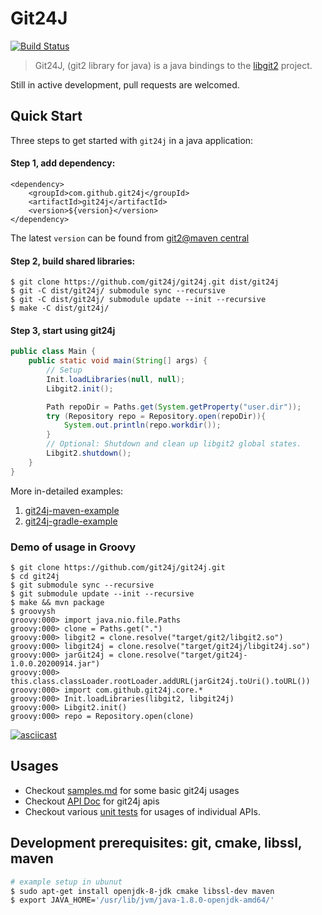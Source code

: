
# Git24J 
[![Build Status](https://travis-ci.com/git24j/git24j.svg?branch=master)](https://travis-ci.com/git24j/git24j)

> Git24J, (git2 library for java) is a java bindings to the [libgit2](http://libgit2.github.com/) project.

Still in active development, pull requests are welcomed.

## Quick Start

Three steps to get started with `git24j` in a java application:
#### Step 1, add dependency:
```
<dependency>
    <groupId>com.github.git24j</groupId>
    <artifactId>git24j</artifactId>
    <version>${version}</version>
</dependency>
```

The latest `version` can be found from [git2@maven central](https://search.maven.org/artifact/com.github.git24j/git24j/1.0.0.20200914/jar)

#### Step 2, build shared libraries:
```
$ git clone https://github.com/git24j/git24j.git dist/git24j
$ git -C dist/git24j/ submodule sync --recursive
$ git -C dist/git24j/ submodule update --init --recursive
$ make -C dist/git24j/ 
```
#### Step 3, start using git24j
```java
public class Main {
    public static void main(String[] args) {
        // Setup
        Init.loadLibraries(null, null);
        Libgit2.init();

        Path repoDir = Paths.get(System.getProperty("user.dir"));
        try (Repository repo = Repository.open(repoDir)){
            System.out.println(repo.workdir());
        }
        // Optional: Shutdown and clean up libgit2 global states.
        Libgit2.shutdown();
    }
}
``` 

More in-detailed examples:
1. [git24j-maven-example](https://github.com/git24j/git24j-maven-example)
2. [git24j-gradle-example](https://github.com/git24j/git24j-gradle-example)

### Demo of usage in Groovy

```
$ git clone https://github.com/git24j/git24j.git
$ cd git24j
$ git submodule sync --recursive
$ git submodule update --init --recursive
$ make && mvn package
$ groovysh
groovy:000> import java.nio.file.Paths
groovy:000> clone = Paths.get(".")
groovy:000> libgit2 = clone.resolve("target/git2/libgit2.so")
groovy:000> libgit24j = clone.resolve("target/git24j/libgit24j.so")
groovy:000> jarGit24j = clone.resolve("target/git24j-1.0.0.20200914.jar")
groovy:000> this.class.classLoader.rootLoader.addURL(jarGit24j.toUri().toURL())
groovy:000> import com.github.git24j.core.*
groovy:000> Init.loadLibraries(libgit2, libgit24j)
groovy:000> Libgit2.init()
groovy:000> repo = Repository.open(clone)
```

[![asciicast](https://asciinema.org/a/tE0KZN3v5epJyQBLHfmJgy87K.svg)](https://asciinema.org/a/tE0KZN3v5epJyQBLHfmJgy87K)

## Usages
- Checkout [samples.md](doc/samples.md) for some basic git24j usages
- Checkout [API Doc](https://git24j.github.io/) for git24j apis
- Checkout various [unit tests](src/test/java/com/github/git24j/core) for usages of individual APIs.

## Development prerequisites: git, cmake, libssl, maven
```bash
# example setup in ubunut
$ sudo apt-get install openjdk-8-jdk cmake libssl-dev maven
$ export JAVA_HOME='/usr/lib/jvm/java-1.8.0-openjdk-amd64/'
```